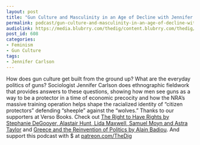 ```yaml
---
layout: post
title: "Gun Culture and Masculinity in an Age of Decline with Jennifer Carlson"
permalink: podcast/gun-culture-and-masculinity-in-an-age-of-decline-with-jennifer-carlson/
audiolink: https://media.blubrry.com/thedig/content.blubrry.com/thedig/The_Dig_-_EP_92_-_Carlson.mp3
post_id: 608
categories: 
- Feminism
- Gun Culture
tags: 
- Jennifer Carlson
---
```


How does gun culture get built from the ground up? What are the everyday politics of guns? Sociologist Jennifer Carlson does ethnographic fieldwork that provides answers to these questions, showing how men see guns as a way to be a protector in a time of economic precocity and how the NRA’s massive training operation helps shape the racialized identity of “citizen protectors” defending “sheeple” against the “wolves.” Thanks to our supporters at Verso Books. Check out [The Right to Have Rights by Stephanie DeGooyer, Alastair Hunt, Lida Maxwell, Samuel Moyn and Astra Taylor](versobooks.com/books/2424-the-right-to-have-rights) and [Greece and the Reinvention of Politics by Alain Badiou](versobooks.com/books/2560-greece-and-the-reinvention-of-politics). And support this podcast with $ at [patreon.com/TheDig](patreon.com/TheDig)